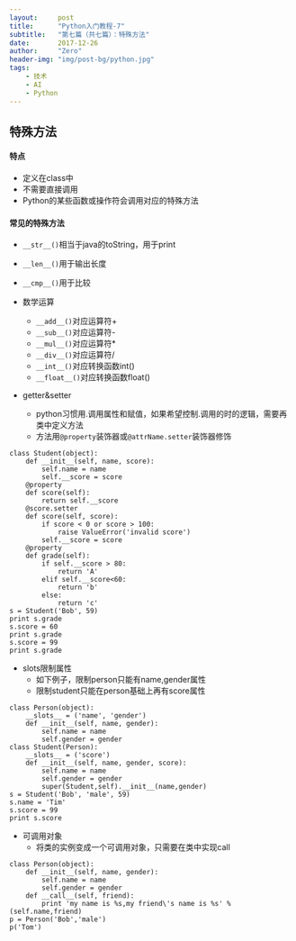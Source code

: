 ```yaml
---
layout:     post
title:      "Python入门教程-7"
subtitle:   "第七篇（共七篇）：特殊方法"
date:       2017-12-26
author:     "Zero"
header-img: "img/post-bg/python.jpg"
tags:
    - 技术
    - AI
    - Python
---
```


## 特殊方法

#### 特点

- 定义在class中
- 不需要直接调用
- Python的某些函数或操作符会调用对应的特殊方法

#### 常见的特殊方法

- `__str__()`相当于java的toString，用于print
- `__len__()`用于输出长度
- `__cmp__()`用于比较

- 数学运算
  - `__add__()`对应运算符+
  - `__sub__()`对应运算符-
  - `__mul__()`对应运算符*
  - `__div__()`对应运算符/
  - `__int__()`对应转换函数int()
  - `__float__()`对应转换函数float()

- getter&setter
    - python习惯用.调用属性和赋值，如果希望控制.调用的时的逻辑，需要再类中定义方法
    - 方法用`@property`装饰器或`@attrName.setter`装饰器修饰
```
class Student(object):
    def __init__(self, name, score):
        self.name = name
        self.__score = score
    @property
    def score(self):
        return self.__score
    @score.setter
    def score(self, score):
        if score < 0 or score > 100:
            raise ValueError('invalid score')
        self.__score = score
    @property
    def grade(self):
        if self.__score > 80:
            return 'A'
        elif self.__score<60:
            return 'b'
        else:
            return 'c'
s = Student('Bob', 59)
print s.grade
s.score = 60
print s.grade
s.score = 99
print s.grade
```

- slots限制属性
    - 如下例子，限制person只能有name,gender属性
    - 限制student只能在person基础上再有score属性
```
class Person(object):
    __slots__ = ('name', 'gender')
    def __init__(self, name, gender):
        self.name = name
        self.gender = gender
class Student(Person):
    __slots__ = ('score')
    def __init__(self, name, gender, score):
        self.name = name
        self.gender = gender
        super(Student,self).__init__(name,gender)
s = Student('Bob', 'male', 59)
s.name = 'Tim'
s.score = 99
print s.score
```

- 可调用对象
    - 将类的实例变成一个可调用对象，只需要在类中实现call
```
class Person(object):
    def __init__(self, name, gender):
        self.name = name
        self.gender = gender
    def __call__(self, friend):
        print 'my name is %s,my friend\'s name is %s' % (self.name,friend)
p = Person('Bob','male')
p('Tom')
```
